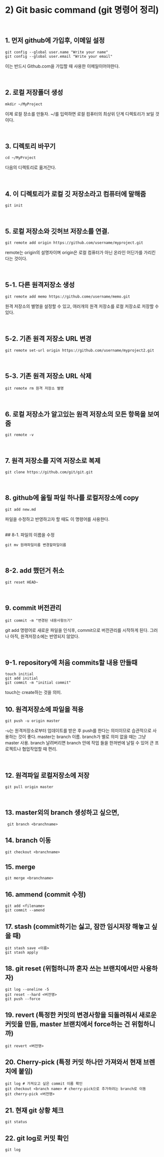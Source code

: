 # 2) Git basic command  (git 명령어 정리) 

<br /> 

## 1. 먼저 github에 가입후, 이메일 설정

    git config --global user.name "Write your name"
    git config --global user.email "Write your email"

이는 반드시 Github.com을 가입할 때 사용한 이메일이어야한다.

<br />

## 2. 로컬 저장폴더 생성

    mkdir ~/MyProject 
이제 로컬 장소를 만들자. ~/를 입력하면 로컬 컴퓨터의 최상위 단계 디렉토리가 보일 것이다.

<br />

## 3. 디렉토리 바꾸기
    cd ~/MyProject

다음의 디렉토리로 옮겨간다.

<br />

## 4. 이 디렉토리가 로컬 깃 저장소라고 컴퓨터에 말해줌
    
    git init 

<br />

## 5. 로컬 저장소와 깃허브 저장소를 연결.
    git remote add origin https://github.com/username/myproject.git
 remote는 origin의 설명자이며 origin은 로컬 컴퓨터가 아닌 온라인 어딘가를 가리킨다는 것이다.

<br/>

## 5-1. 다른 원격저장소 생성

    git remote add memo https://github.come/username/memo.git
원격 저장소의 별명을 설정할 수 있고, 여러개의 원격 저장소를 로컬 저장소로 저장할 수 있다.

<br/>

## 5-2. 기존 원격 저장소 URL 변경

    git remote set-url origin https://github.com/username/myproject2.git

<br/>

## 5-3. 기존 원격 저장소 URL 삭제

    git remote rm 원격 저장소 별명

<br/>

## 6. 로컬 저장소가 알고있는 원격 저장소의 모든 항목을 보여줌
    
    git remote -v

<br/>

## 7. 원격 저장소를 지역 저장소로 복제

    git clone https://github.com/git/git.git
    
<br/>

## 8. github에 올릴 파일 하나를 로컬저장소에 copy

    git add new.md
 파일을 수정하고 반영하고자 할 때도 이 명령어를 사용한다.
 
<br/>
## 8-1. 파일의 이름을 수정

    git mv 원래파일이름 변경할파일이름

<br/>

## 8-2. add 했던거 취소

    git reset HEAD~

<br/>

## 9. commit 버전관리
    
    git commit -m "변경된 내용사항쓰기"
git add 명령어로 새로운 파일을 인식후, commit으로 버전관리를 시작하게 된다. 그러나 아직, 원격저장소에는 반영되지 않았다.

<br/>

## 9-1. repository에 처음 commits할 내용 만들때
   
    touch initial
    git add initial
    git commit -m "initial commit"
touch는 create하는 것을 의미. 

## 10. 원격저장소에 파일을 적용

    git push -u origin master
 -u는 원격저장소로부터 업데이트를 받은 후 push를 한다는 의미이므로 습관적으로 사용하는 것이 좋다.
 master는 branch 이름. branch가 별로 의미 없을 때는 그냥 master 사용. branch 날려버리면 branch 안에 작업 들을 한꺼번에 날릴 수 있어 큰 프로젝트나 협업작업할 때 편리.
 
<br/>

## 12. 원격파일 로컬저장소에 저장

    git pull origin master
   
<br/>

## 13. master외의 branch 생성하고 싶으면,

     git branch <branchname>
     
## 14. branch 이동
    git checkout <branchname>
    
## 15. merge
    git merge <branchname>
    
## 16. ammend (commit 수정)
    git add <filename>
    git commit --amend
    
## 17. stash (commit하기는 싫고, 잠깐 임시저장 해놓고 싶을 때)
    git stash save <이름>
    git stash apply
    
## 18. git reset (위험하니까 혼자 쓰는 브랜치에서만 사용하자)
    git log --oneline -5
    git reset --hard <버전명>
    git push --force
    
## 19. revert (특정한 커밋의 변경사항을 되돌려줘서 새로운 커밋을 만듬, master 브랜치에서 force하는 건 위험하니까)
    git revert <버전명>
    
## 20. Cherry-pick (특정 커밋 하나만 가져와서 현재 브렌치에 붙임)
    git log # 가져오고 싶은 commit 이름 확인
    git checkout <branch name> # cherry-pick으로 추가하려는 branch로 이동
    git cherry-pick <버전명>
 
## 21. 현재 git 상황 체크
    git status
    
## 22. git log로 커밋 확인
    git log
